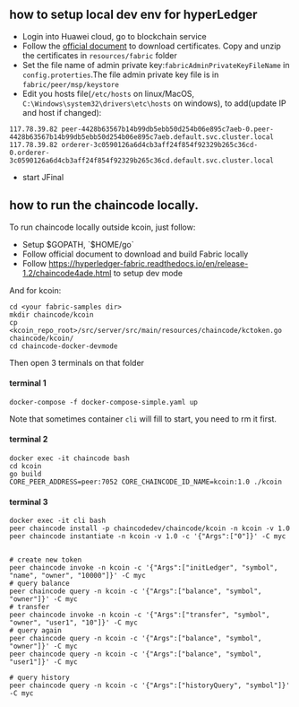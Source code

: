 ## how to setup local dev env for hyperLedger

- Login into Huawei cloud, go to blockchain service
- Follow the [official document](https://support.huaweicloud.com/bestpractice-bcs/bcs_bestpractice1_0004.html) to download 
certificates. Copy and unzip the certificates in `resources/fabric` folder
- Set the file name of admin private key:`fabricAdminPrivateKeyFileName` in `config.proterties`.The file
 admin private key file is in `fabric/peer/msp/keystore`
- Edit you hosts file(`/etc/hosts` on linux/MacOS, `C:\Windows\system32\drivers\etc\hosts` on windows),
to add(update IP and host if changed):
```
117.78.39.82 peer-4428b63567b14b99db5ebb50d254b06e895c7aeb-0.peer-4428b63567b14b99db5ebb50d254b06e895c7aeb.default.svc.cluster.local
117.78.39.82 orderer-3c0590126a6d4cb3aff24f854f92329b265c36cd-0.orderer-3c0590126a6d4cb3aff24f854f92329b265c36cd.default.svc.cluster.local
```
- start JFinal


## how to run the chaincode locally.


To run chaincode locally outside kcoin, just follow:
- Setup $GOPATH, `$HOME/go`
- Follow official document to download and build Fabric locally
- Follow https://hyperledger-fabric.readthedocs.io/en/release-1.2/chaincode4ade.html to setup dev mode


And for kcoin:
```
cd <your fabric-samples dir>
mkdir chaincode/kcoin
cp <kcoin_repo_root>/src/server/src/main/resources/chaincode/kctoken.go chaincode/kcoin/
cd chaincode-docker-devmode
```
Then open 3 terminals on that folder

#### terminal 1
```
docker-compose -f docker-compose-simple.yaml up
```
Note that sometimes container `cli` will fill to start, you need to rm it first.

#### terminal 2
```
docker exec -it chaincode bash
cd kcoin
go build
CORE_PEER_ADDRESS=peer:7052 CORE_CHAINCODE_ID_NAME=kcoin:1.0 ./kcoin
```

#### terminal 3
```
docker exec -it cli bash
peer chaincode install -p chaincodedev/chaincode/kcoin -n kcoin -v 1.0
peer chaincode instantiate -n kcoin -v 1.0 -c '{"Args":["0"]}' -C myc


# create new token
peer chaincode invoke -n kcoin -c '{"Args":["initLedger", "symbol", "name", "owner", "10000"]}' -C myc
# query balance
peer chaincode query -n kcoin -c '{"Args":["balance", "symbol", "owner"]}' -C myc
# transfer
peer chaincode invoke -n kcoin -c '{"Args":["transfer", "symbol", "owner", "user1", "10"]}' -C myc
# query again
peer chaincode query -n kcoin -c '{"Args":["balance", "symbol", "owner"]}' -C myc
peer chaincode query -n kcoin -c '{"Args":["balance", "symbol", "user1"]}' -C myc

# query history
peer chaincode query -n kcoin -c '{"Args":["historyQuery", "symbol"]}' -C myc

```